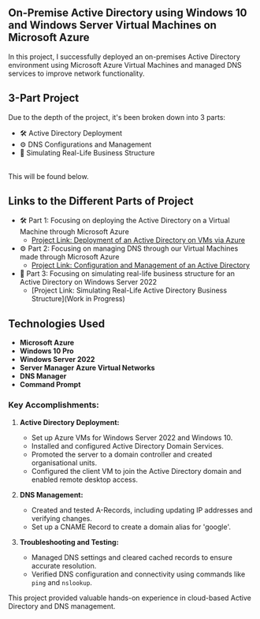 <h2>On-Premise Active Directory using Windows 10 and Windows Server Virtual Machines on Microsoft Azure</h2>
In this project, I successfully deployed an on-premises Active Directory environment using Microsoft Azure Virtual Machines and managed DNS services to improve network functionality.

<h2>3-Part Project</h2>

Due to the depth of the project, it's been broken down into 3 parts:
<br />

  - 🛠️ Active Directory Deployment
  - ⚙️ DNS Configurations and Management
  - 🏢 Simulating Real-Life Business Structure

<br />
This will be found below.

<br />

<h2>Links to the Different Parts of Project</h2>

- 🛠️ Part 1: Focusing on deploying the Active Directory on a Virtual Machine through Microsoft Azure
  - [Project Link: Deployment of an Active Directory on VMs via Azure](https://github.com/Ervin-Thorpe/Active-Directory-Deployment)
- ⚙️ Part 2: Focusing on managing DNS through our Virtual Machines made through Microsoft Azure
  - [Project Link: Configuration and Management of an Active Directory](https://github.com/Ervin-Thorpe/Active-Directory-DNS-Management)
- 🏢 Part 3: Focusing on simulating real-life business structure for an Active Directory on Windows Server 2022
  - [Project Link: Simulating Real-Life Active Directory Business Structure](Work in Progress)

<h2>Technologies Used</h2>

- <b>Microsoft Azure</b>
- <b>Windows 10 Pro</b>
- <b>Windows Server 2022</b>
- <b>Server Manager</b>
  <b>Azure Virtual Networks</b> 
- <b>DNS Manager</b>
- <b>Command Prompt</b>

<h3>Key Accomplishments:</h3>

1. **Active Directory Deployment:**
   - Set up Azure VMs for Windows Server 2022 and Windows 10.
   - Installed and configured Active Directory Domain Services.
   - Promoted the server to a domain controller and created organisational units.
   - Configured the client VM to join the Active Directory domain and enabled remote desktop access.

2. **DNS Management:**
   - Created and tested A-Records, including updating IP addresses and verifying changes.
   - Set up a CNAME Record to create a domain alias for 'google'.

3. **Troubleshooting and Testing:**
   - Managed DNS settings and cleared cached records to ensure accurate resolution.
   - Verified DNS configuration and connectivity using commands like `ping` and `nslookup`.

This project provided valuable hands-on experience in cloud-based Active Directory and DNS management.
<br />
<br />
